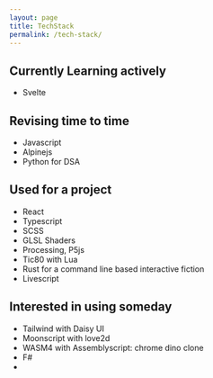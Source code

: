 ```yaml
---
layout: page
title: TechStack
permalink: /tech-stack/
---
```


## Currently Learning actively
- Svelte

## Revising time to time
- Javascript
- Alpinejs
- Python for DSA


## Used for a project
- React
- Typescript
- SCSS
- GLSL Shaders
- Processing, P5js
- Tic80 with Lua
- Rust for a command line based interactive fiction
- Livescript


## Interested in using someday

- Tailwind with Daisy UI
- Moonscript with love2d
- WASM4 with Assemblyscript: chrome dino clone
- F#
- 